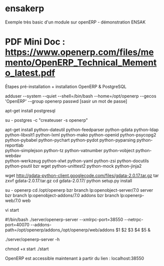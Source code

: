 ensakerp
========

Exemple très basic d'un module sur openERP - démonstration ENSAK

PDF Mini Doc : https://www.openerp.com/files/memento/OpenERP_Technical_Memento_latest.pdf
====

Étapes pré-installation + installation OpenERP & PostgreSQL

adduser --system --quiet --shell=/bin/bash --home=/opt/openerp --gecos 'OpenERP' --group openerp
passwd [sasir un mot de passe]

apt-get install postgresql

su - postgres -c "createuser -s openerp"

apt-get install python-dateutil python-feedparser python-gdata python-ldap \
    python-libxslt1 python-lxml python-mako python-openid python-psycopg2 \
    python-pybabel python-pychart python-pydot python-pyparsing python-reportlab \
    python-simplejson python-tz python-vatnumber python-vobject python-webdav \
    python-werkzeug python-xlwt python-yaml python-zsi python-docutils \
    python-psutil bzr wget python-unittest2 python-mock python-jinja2


wget http://gdata-python-client.googlecode.com/files/gdata-2.0.17.tar.gz
tar zxvf gdata-2.0.17.tar.gz
cd gdata-2.0.17/
python setup.py install


su - openerp
cd /opt/openerp
bzr branch lp:openobject-server/7.0 server
bzr branch lp:openobject-addons/7.0 addons
bzr branch lp:openerp-web/7.0 web

vi start

\#!/bin/bash
./server/openerp-server --xmlrpc-port=38550 --netrpc-port=40070 --addons-path=/opt/openerp/addons,/opt/openerp/web/addons $1 $2 $3 $4 $5 &

./server/openerp-server -h

chmod +x start
./start

OpenERP est accessible maintenant à partir du lien : localhost:38550
